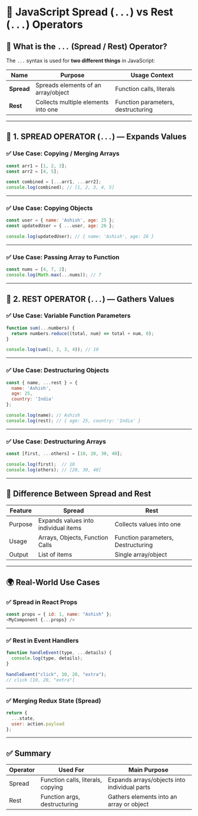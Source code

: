 # 📘 JavaScript Spread (`...`) vs Rest (`...`) Operators

## 🔹 What is the `...` (Spread / Rest) Operator?

The `...` syntax is used for **two different things** in JavaScript:

| Name           | Purpose                               | Usage Context             |
|----------------|----------------------------------------|---------------------------|
| **Spread**     | Spreads elements of an array/object    | Function calls, literals  |
| **Rest**       | Collects multiple elements into one    | Function parameters, destructuring |

---

## 🔸 1. SPREAD OPERATOR (`...`) — Expands Values

### ✅ Use Case: **Copying / Merging Arrays**

```javascript
const arr1 = [1, 2, 3];
const arr2 = [4, 5];

const combined = [...arr1, ...arr2];
console.log(combined); // [1, 2, 3, 4, 5]
```

---

### ✅ Use Case: **Copying Objects**

```javascript
const user = { name: 'Ashish', age: 25 };
const updatedUser = { ...user, age: 26 };

console.log(updatedUser); // { name: 'Ashish', age: 26 }
```

---

### ✅ Use Case: **Passing Array to Function**

```javascript
const nums = [4, 7, 2];
console.log(Math.max(...nums)); // 7
```

---

## 🔸 2. REST OPERATOR (`...`) — Gathers Values

### ✅ Use Case: **Variable Function Parameters**

```javascript
function sum(...numbers) {
  return numbers.reduce((total, num) => total + num, 0);
}

console.log(sum(1, 2, 3, 4)); // 10
```

---

### ✅ Use Case: **Destructuring Objects**

```javascript
const { name, ...rest } = {
  name: 'Ashish',
  age: 25,
  country: 'India'
};

console.log(name); // Ashish
console.log(rest); // { age: 25, country: 'India' }
```

---

### ✅ Use Case: **Destructuring Arrays**

```javascript
const [first, ...others] = [10, 20, 30, 40];

console.log(first);  // 10
console.log(others); // [20, 30, 40]
```

---

## 🔄 Difference Between Spread and Rest

| Feature         | Spread                                | Rest                                |
|-----------------|----------------------------------------|-------------------------------------|
| Purpose         | Expands values into individual items   | Collects values into one            |
| Usage           | Arrays, Objects, Function Calls        | Function parameters, Destructuring  |
| Output          | List of items                          | Single array/object                 |

---

## 🌍 Real-World Use Cases

### ✅ Spread in React Props

```javascript
const props = { id: 1, name: "Ashish" };
<MyComponent {...props} />
```

---

### ✅ Rest in Event Handlers

```javascript
function handleEvent(type, ...details) {
  console.log(type, details);
}

handleEvent("click", 10, 20, "extra");
// click [10, 20, "extra"]
```

---

### ✅ Merging Redux State (Spread)

```javascript
return {
  ...state,
  user: action.payload
};
```

---

## ✅ Summary

| Operator | Used For                           | Main Purpose                                  |
|----------|------------------------------------|------------------------------------------------|
| Spread   | Function calls, literals, copying  | Expands arrays/objects into individual parts  |
| Rest     | Function args, destructuring       | Gathers elements into an array or object      |